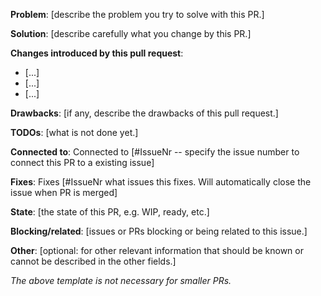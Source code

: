 **Problem**: [describe the problem you try to solve with this PR.]

**Solution**: [describe carefully what you change by this PR.]

**Changes introduced by this pull request**:

- [...]
- [...]
- [...]

**Drawbacks**: [if any, describe the drawbacks of this pull request.]

**TODOs**: [what is not done yet.]

**Connected to**: Connected to [#IssueNr -- specify the issue number to connect this PR to a existing issue]

**Fixes**: Fixes [#IssueNr what issues this fixes. Will automatically close the issue when PR is merged]

**State**: [the state of this PR, e.g. WIP, ready, etc.]

**Blocking/related**: [issues or PRs blocking or being related to this issue.]

**Other**: [optional: for other relevant information that should be known or cannot be described in the other fields.]



_The above template is not necessary for smaller PRs._
